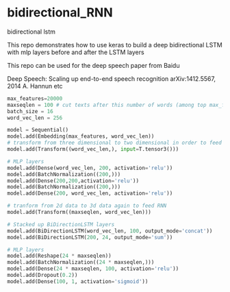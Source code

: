 # bidirectional_RNN
bidirectional lstm

This repo demonstrates how to use keras to build a deep bidirectional LSTM with mlp layers before and after the LSTM layers

This repo can be used for the deep speech paper from Baidu

Deep Speech: Scaling up end-to-end speech recognition
arXiv:1412.5567, 2014 
A. Hannun etc

```python
max_features=20000
maxseqlen = 100 # cut texts after this number of words (among top max_features most common words)
batch_size = 16
word_vec_len = 256

model = Sequential()
model.add(Embedding(max_features, word_vec_len))
# transform from three dimensional to two dimensional in order to feed mlp
model.add(Transform((word_vec_len,), input=T.tensor3()))

# MLP layers
model.add(Dense(word_vec_len, 200, activation='relu'))
model.add(BatchNormalization((200,)))
model.add(Dense(200,200,activation='relu'))
model.add(BatchNormalization((200,)))
model.add(Dense(200, word_vec_len, activation='relu'))

# tranform from 2d data to 3d data again to feed RNN
model.add(Transform((maxseqlen, word_vec_len)))

# Stacked up BiDirectionLSTM layers
model.add(BiDirectionLSTM(word_vec_len, 100, output_mode='concat'))
model.add(BiDirectionLSTM(200, 24, output_mode='sum'))

# MLP layers
model.add(Reshape(24 * maxseqlen))
model.add(BatchNormalization((24 * maxseqlen,)))
model.add(Dense(24 * maxseqlen, 100, activation='relu'))
model.add(Dropout(0.2))
model.add(Dense(100, 1, activation='sigmoid'))
```


